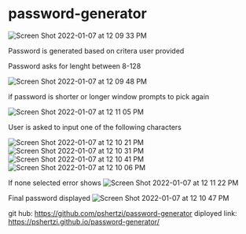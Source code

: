 # password-generator


![Screen Shot 2022-01-07 at 12 09 33 PM](https://user-images.githubusercontent.com/95047881/148580894-aa0d797b-af23-4421-896c-9167c591dbb5.png)

Password is generated based on critera user provided

Password asks for lenght between 8-128

![Screen Shot 2022-01-07 at 12 09 48 PM](https://user-images.githubusercontent.com/95047881/148580992-bce148b6-b5e4-4dd7-a8f4-aa99c7c36500.png)

if password is shorter or longer window prompts to pick again

![Screen Shot 2022-01-07 at 12 11 05 PM](https://user-images.githubusercontent.com/95047881/148581115-6cf4bf58-155b-47e9-9743-2afbf534ecfd.png)

User is asked to input one of the following characters 

![Screen Shot 2022-01-07 at 12 10 21 PM](https://user-images.githubusercontent.com/95047881/148581222-e77f9f93-a6fb-4fec-904d-965ae28bde66.png)
![Screen Shot 2022-01-07 at 12 10 31 PM](https://user-images.githubusercontent.com/95047881/148581249-bdc3ed46-13ef-468e-aef1-2579824ad477.png)
![Screen Shot 2022-01-07 at 12 10 41 PM](https://user-images.githubusercontent.com/95047881/148581266-662b7622-7f24-469f-bfdd-028094bb2522.png)
![Screen Shot 2022-01-07 at 12 10 06 PM](https://user-images.githubusercontent.com/95047881/148581317-9993bcbc-d85f-4a4a-ad06-5f2fba9bf0aa.png)


If none selected error shows 
![Screen Shot 2022-01-07 at 12 11 22 PM](https://user-images.githubusercontent.com/95047881/148581397-4d01ed7f-fbe6-4baa-821b-de2e72caa3cf.png)

Final password displayed 
![Screen Shot 2022-01-07 at 12 10 47 PM](https://user-images.githubusercontent.com/95047881/148581445-c47eb13e-ec76-4595-90ff-63e0eed4172f.png)

git hub: https://github.com/pshertzi/password-generator
diployed link: https://pshertzi.github.io/password-generator/
